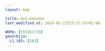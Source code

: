 ```yaml
---
layout: map

title: Goč–Gvozdac
last_modified_at: 2018-05-23T23:37:51+02:00

WDPA: [555561725]
geoSrbija:
  L1_183: [183]
---
```

